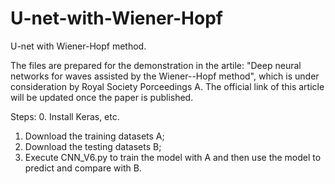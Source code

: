 # U-net-with-Wiener-Hopf
U-net with Wiener-Hopf method. 



The files are prepared for the demonstration in the artile: "Deep neural networks for waves assisted by the Wiener--Hopf method", which is under consideration by Royal Society Porceedings A. The official link of this article will be updated once the paper is published. 

Steps: 
0. Install Keras, etc. 
1. Download the training datasets A;
2. Download the testing datasets B;
3. Execute CNN_V6.py to train the model with A and then use the model to predict and compare with B. 
